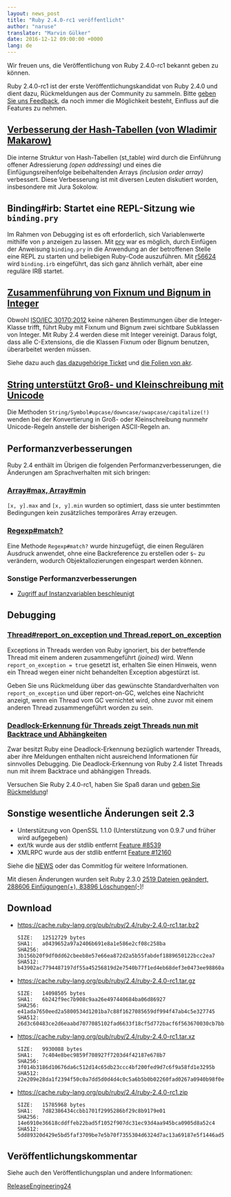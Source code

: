 ```yaml
---
layout: news_post
title: "Ruby 2.4.0-rc1 veröffentlicht"
author: "naruse"
translator: "Marvin Gülker"
date: 2016-12-12 09:00:00 +0000
lang: de
---
```


Wir freuen uns, die Veröffentlichung von Ruby 2.4.0-rc1 bekannt geben
zu können.

Ruby 2.4.0-rc1 ist der erste Veröffentlichungskandidat von Ruby 2.4.0
und dient dazu, Rückmeldungen aus der Community zu
sammeln. Bitte [geben Sie uns Feedback](https://github.com/ruby/ruby/wiki/How-To-Report),
da noch immer die Möglichkeit besteht, Einfluss auf die Features zu
nehmen.

## [Verbesserung der Hash-Tabellen (von Wladimir Makarow)](https://bugs.ruby-lang.org/issues/12142)

Die interne Struktur von Hash-Tabellen (st_table) wird durch die
Einführung offener Adressierung _(open addressing)_ und eines die
Einfügungsreihenfolge beibehaltenden Arrays _(inclusion order array)_
verbessert.
Diese Verbesserung ist mit diversen Leuten diskutiert worden,
insbesondere mit Jura Sokolow.

## Binding#irb: Startet eine REPL-Sitzung wie `binding.pry`

Im Rahmen von Debugging ist es oft erforderlich, sich Variablenwerte
mithilfe von `p` anzeigen zu lassen. Mit
[pry](https://github.com/pry/pry) war es möglich, durch Einfügen der
Anweisung `binding.pry` in die Anwendung an der betroffenen Stelle
eine REPL zu starten und beliebigen Ruby-Code auszuführen. Mit
[r56624](https://github.com/ruby/ruby/commit/493e48897421d176a8faf0f0820323d79ecdf94a)
wird `binding.irb` eingeführt, das sich ganz ähnlich verhält, aber
eine reguläre IRB startet.

## [Zusammenführung von Fixnum und Bignum in Integer](https://bugs.ruby-lang.org/issues/12005)

Obwohl [ISO/IEC 30170:2012](http://www.iso.org/iso/iso_catalogue/catalogue_tc/catalogue_detail.htm?csnumber=59579)
keine näheren Bestimmungen über die Integer-Klasse trifft, führt Ruby
mit Fixnum und Bignum zwei sichtbare Subklassen von Integer. Mit Ruby
2.4 werden diese mit Integer vereinigt.
Daraus folgt, dass alle C-Extensions, die die Klassen Fixnum oder
Bignum benutzen, überarbeitet werden müssen.

Siehe dazu auch [das dazugehörige Ticket](https://bugs.ruby-lang.org/issues/12005) und [die Folien von akr](http://www.a-k-r.org/pub/2016-09-08-rubykaigi-unified-integer.pdf).

## [String unterstützt Groß- und Kleinschreibung mit Unicode](https://bugs.ruby-lang.org/issues/10085)

Die Methoden `String/Symbol#upcase/downcase/swapcase/capitalize(!)`
wenden bei der Konvertierung in Groß- oder Kleinschreibung nunmehr
Unicode-Regeln anstelle der bisherigen ASCII-Regeln an.

## Performanzverbesserungen

Ruby 2.4 enthält im Übrigen die folgenden Performanzverbesserungen,
die Änderungen am Sprachverhalten mit sich bringen:

### [Array#max, Array#min](https://bugs.ruby-lang.org/issues/12172)

`[x, y].max` and `[x, y].min` wurden so optimiert, dass sie unter
bestimmten Bedingungen kein zusätzliches temporäres Array erzeugen.

### [Regexp#match?](https://bugs.ruby-lang.org/issues/8110)

Eine Methode `Regexp#match?` wurde hinzugefügt, die einen Regulären
Ausdruck anwendet, ohne eine Backreference zu erstellen oder `$~` zu
verändern, wodurch Objektallozierungen eingespart werden können.

### Sonstige Performanzverbesserungen

* [Zugriff auf Instanzvariablen beschleunigt](https://bugs.ruby-lang.org/issues/12274)

## Debugging

### [Thread#report_on_exception und Thread.report_on_exception](https://bugs.ruby-lang.org/issues/6647)

Exceptions in Threads werden von Ruby ignoriert, bis der betreffende
Thread mit einem anderen zusammengeführt _(joined)_ wird. Wenn
`report_on_exception = true` gesetzt ist, erhalten Sie einen Hinweis,
wenn ein Thread wegen einer nicht behandelten Exception abgestürzt
ist.

Geben Sie uns Rückmeldung über das gewünschte Standardverhalten von
`report_on_exception` und über report-on-GC, welches eine Nachricht
anzeigt, wenn ein Thread vom GC vernichtet wird, ohne zuvor mit
einem anderen Thread zusammengeführt worden zu sein.

### [Deadlock-Erkennung für Threads zeigt Threads nun mit Backtrace und Abhängkeiten](https://bugs.ruby-lang.org/issues/8214)

Zwar besitzt Ruby eine Deadlock-Erkennung bezüglich wartender Threads,
aber ihre Meldungen enthalten nicht ausreichend Informationen für
sinnvolles Debugging.
Die Deadlock-Erkennung von Ruby 2.4 listet Threads nun mit ihrem
Backtrace und abhängigen Threads.

Versuchen Sie Ruby 2.4.0-rc1, haben Sie Spaß daran und [geben Sie Rückmeldung](https://github.com/ruby/ruby/wiki/How-To-Report)!

## Sonstige wesentliche Änderungen seit 2.3

* Unterstützung von OpenSSL 1.1.0 (Unterstützung von 0.9.7 und früher wird aufgegeben)
* ext/tk wurde aus der stdlib entfernt [Feature #8539](https://bugs.ruby-lang.org/issues/8539)
* XMLRPC wurde aus der stdlib entfernt [Feature #12160](https://bugs.ruby-lang.org/issues/12160)

Siehe die [NEWS](https://github.com/ruby/ruby/blob/v2_4_0_rc1/NEWS)
oder das Commitlog für weitere Informationen.

Mit diesen Änderungen wurden seit Ruby 2.3.0
[2519 Dateien geändert, 288606 Einfügungen(+), 83896 Löschungen(-)](https://github.com/ruby/ruby/compare/v2_3_0...v2_4_0_rc1)!

## Download

* <https://cache.ruby-lang.org/pub/ruby/2.4/ruby-2.4.0-rc1.tar.bz2>

      SIZE:   12512729 bytes
      SHA1:   a0439652a97a2406b691e8a1e586e2cf08c258ba
      SHA256: 3b156b20f9df0dd62cbeeb8e57e66ea872d2a5b55fabdef1889650122bcc2ea7
      SHA512: b43902ac7794487197df55a45256819d2e7540b77f1ed4eb68def3e0473ee98860a400862075bafadbde74f242e1dfe36a18cd6fe05ac42aae1ea6dddc9978ce

* <https://cache.ruby-lang.org/pub/ruby/2.4/ruby-2.4.0-rc1.tar.gz>

      SIZE:   14098505 bytes
      SHA1:   6b242f9ec7b908c9aa26e497440684ba06d86927
      SHA256: e41ada7650eed2a5800534d1201ba7c88f1627085659df994f47ab4c5e327745
      SHA512: 26d3c60483ce2d6eaabd7077085102fad6633f18cf5d772bacf6f563670030cb7bba22d54d8b7dfa5eac8b52990371c4a6ad1c095dff6f6b3a7bbe1a8ffb3754

* <https://cache.ruby-lang.org/pub/ruby/2.4/ruby-2.4.0-rc1.tar.xz>

      SIZE:   9930088 bytes
      SHA1:   7c404e8bec9859f708927f7203d4f42187e678b7
      SHA256: 3f014b3186d10676da6c512d14c65db23ccc4bf200fed9d7c6f9a58fd1e3295b
      SHA512: 22e209e28da1f2394f50c0a7dd5d0d4d4c0c5a6b5b0b02260fad0267a0940b98f0e2b0f36a44f87d1612555cb3022f43cd136a5186c7f87650aa20264408d415

* <https://cache.ruby-lang.org/pub/ruby/2.4/ruby-2.4.0-rc1.zip>

      SIZE:   15785968 bytes
      SHA1:   7d82386434ccbb1701f2995286bf29c8b9179e01
      SHA256: 14e6910e36618cddffeb22bad5f1052f907dc31ec93d4aa945bca0905d8a52c4
      SHA512: 5dd89320d429e5bd5faf3709be7e5b70f7355304d6324d7ac13a69187e5f1446ad5988c8186bc33f4fea8934288294f9d16fea173f39b2b39967746c4b03d1d4

## Veröffentlichungskommentar

Siehe auch den Veröffentlichungsplan und andere Informationen:

[ReleaseEngineering24](https://bugs.ruby-lang.org/projects/ruby-master/wiki/ReleaseEngineering24)
